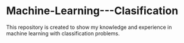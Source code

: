 # Machine-Learning---Clasification
This repository is created to show my knowledge and experience in machine learning with classification problems.
